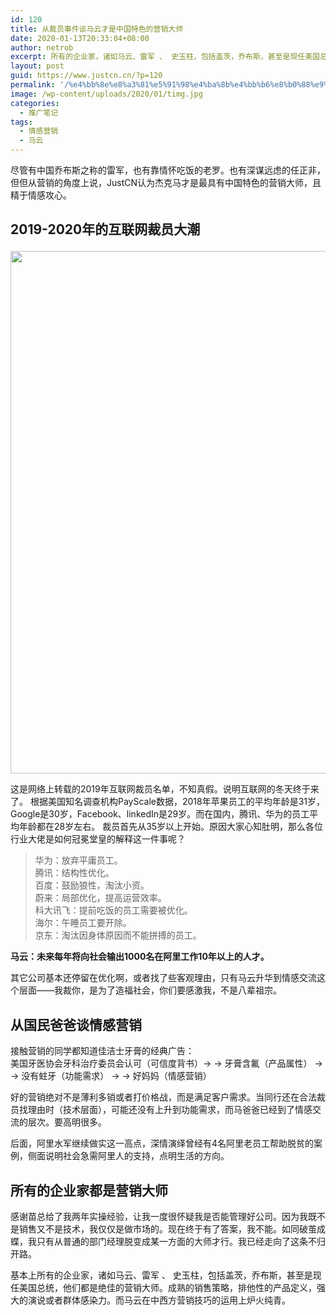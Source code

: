 ```yaml
---
id: 120
title: 从裁员事件谈马云才是中国特色的营销大师
date: 2020-01-13T20:33:04+08:00
author: netrob
excerpt: 所有的企业家，诸如马云、雷军 、 史玉柱，包括盖茨，乔布斯，甚至是现任美国总统，他们都是绝佳的营销大师。成熟的销售策略，排他性的产品定义，强大的演说或者群体感染力。而马云在中西方营销技巧的运用上炉火纯青。
layout: post
guid: https://www.justcn.cn/?p=120
permalink: '/%e4%bb%8e%e8%a3%81%e5%91%98%e4%ba%8b%e4%bb%b6%e8%b0%88%e9%a9%ac%e4%ba%91%e6%89%8d%e6%98%af%e4%b8%ad%e5%9b%bd%e7%89%b9%e8%89%b2%e7%9a%84%e8%90%a5%e9%94%80%e5%a4%a7%e5%b8%88/'
image: /wp-content/uploads/2020/01/timg.jpg
categories:
  - 推广笔记
tags:
  - 情感营销
  - 马云
---
```

尽管有中国乔布斯之称的雷军，也有靠情怀吃饭的老罗。也有深谋远虑的任正非，但但从营销的角度上说，JustCN认为杰克马才是最具有中国特色的营销大师，且精于情感攻心。

## 2019-2020年的互联网裁员大潮<figure class="wp-block-image size-large is-resized">

<img loading="lazy" src="https://www.justcn.cn/wp-content/uploads/2020/01/2019年裁员公司.jpg" alt="" class="wp-image-121" width="511" height="836" srcset="https://www.justcn.cn/wp-content/uploads/2020/01/2019年裁员公司.jpg 511w, https://www.justcn.cn/wp-content/uploads/2020/01/2019年裁员公司-183x300.jpg 183w" sizes="(max-width: 511px) 100vw, 511px" /> </figure> 

这是网络上转载的2019年互联网裁员名单，不知真假。说明互联网的冬天终于来了。 根据美国知名调查机构PayScale数据，2018年苹果员工的平均年龄是31岁，Google是30岁，Facebook、linkedIn是29岁。而在国内，腾讯、华为的员工平均年龄都在28岁左右。 裁员首先从35岁以上开始。原因大家心知肚明，那么各位行业大佬是如何冠冕堂皇的解释这一件事呢？

<blockquote class="wp-block-quote">
  <p>
    华为：放弃平庸员工。<br /> 腾讯：结构性优化。<br /> 百度：鼓励狼性，淘汰小资。<br /> 蔚来：局部优化，提高运营效率。<br /> 科大讯飞：提前吃饭的员工需要被优化。<br /> 海尔：午睡员工要开除。<br /> 京东：淘汰因身体原因而不能拼搏的员工。
  </p>
</blockquote>

**马云：未来每年将向社会输出1000名在阿里工作10年以上的人才。**

其它公司基本还停留在优化啊，或者找了些客观理由，只有马云升华到情感交流这个层面——我裁你，是为了造福社会，你们要感激我，不是八辈祖宗。

## 从国民爸爸谈情感营销

接触营销的同学都知道佳洁士牙膏的经典广告：  
美国牙医协会牙科治疗委员会认可（可信度背书）→ → 牙膏含氟（产品属性） → → 没有蛀牙（功能需求） → → 好妈妈（情感营销）

好的营销绝对不是薄利多销或者打价格战，而是满足客户需求。当同行还在合法裁员找理由时（技术层面），可能还没有上升到功能需求，而马爸爸已经到了情感交流的层次。要高明很多。

后面，阿里水军继续做实这一高点，深情演绎曾经有4名阿里老员工帮助脱贫的案例，侧面说明社会急需阿里人的支持，点明生活的方向。

## 所有的企业家都是营销大师

感谢苗总给了我两年实操经验，让我一度很怀疑我是否能管理好公司。因为我既不是销售又不是技术，我仅仅是做市场的。现在终于有了答案，我不能。如同破茧成蝶，我只有从普通的部门经理脱变成某一方面的大师才行。我已经走向了这条不归开路。

基本上所有的企业家，诸如马云、雷军 、 史玉柱，包括盖茨，乔布斯，甚至是现任美国总统，他们都是绝佳的营销大师。成熟的销售策略，排他性的产品定义，强大的演说或者群体感染力。而马云在中西方营销技巧的运用上炉火纯青。